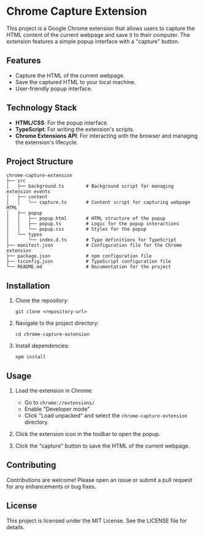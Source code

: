 # Chrome Capture Extension

This project is a Google Chrome extension that allows users to capture the HTML content of the current webpage and save it to their computer. The extension features a simple popup interface with a "capture" button.

## Features

- Capture the HTML of the current webpage.
- Save the captured HTML to your local machine.
- User-friendly popup interface.

## Technology Stack

- **HTML/CSS**: For the popup interface.
- **TypeScript**: For writing the extension's scripts.
- **Chrome Extensions API**: For interacting with the browser and managing the extension's lifecycle.

## Project Structure

```
chrome-capture-extension
├── src
│   ├── background.ts        # Background script for managing extension events
│   ├── content
│   │   └── capture.ts       # Content script for capturing webpage HTML
│   ├── popup
│   │   ├── popup.html       # HTML structure of the popup
│   │   ├── popup.ts         # Logic for the popup interactions
│   │   └── popup.css        # Styles for the popup
│   └── types
│       └── index.d.ts       # Type definitions for TypeScript
├── manifest.json            # Configuration file for the Chrome extension
├── package.json             # npm configuration file
├── tsconfig.json            # TypeScript configuration file
└── README.md                # Documentation for the project
```

## Installation

1. Clone the repository:
   ```
   git clone <repository-url>
   ```
2. Navigate to the project directory:
   ```
   cd chrome-capture-extension
   ```
3. Install dependencies:
   ```
   npm install
   ```

## Usage

1. Load the extension in Chrome:
   - Go to `chrome://extensions/`
   - Enable "Developer mode"
   - Click "Load unpacked" and select the `chrome-capture-extension` directory.
   
2. Click the extension icon in the toolbar to open the popup.
3. Click the "capture" button to save the HTML of the current webpage.

## Contributing

Contributions are welcome! Please open an issue or submit a pull request for any enhancements or bug fixes.

## License

This project is licensed under the MIT License. See the LICENSE file for details.